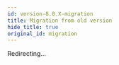 ```yaml
---
id: version-8.0.X-migration
title: Migration from old version
hide_title: true
original_id: migration
---
```


Redirecting...

<script>window.location.href = "/docs/website/installation"</script>